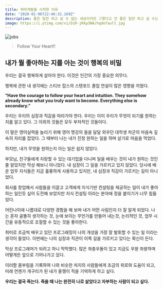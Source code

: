 ```yaml
---
title: 하마개발을 시작한 이유
date: "2020-01-06T22:40:32.169Z"
description: 좋은 일만 하고 살 수 없는 세상이지만 그렇다고 안 좋은 일만 하고 살 수는 없다.
image: https://i.ytimg.com/vi/D1R-jKKp3NA/hqdefault.jpg
---
```


![jobs](https://i.ytimg.com/vi/D1R-jKKp3NA/hqdefault.jpg)

> Follow Your Heart!! 

## 내가 뭘 좋아하는 지를 아는 것이 행복의 비밀

우리는 결국 행복하게 살아야 한다. 이것은 인간의 가장 중요한 의무다. 

행복에 관한 내 생각에는 스티브 잡스의 스탠포드 졸업 연설이 많은 영향을 끼쳤다.

**“Have the courage to follow your heart and intuition. 
They somehow already know what you truly want to become. 
Everything else is secondary.”** 

우리는 우리의 심장과 직감을 따라가야 한다. 우리는 이미 우리가 무엇이 되기를 원하는 지를 알고 있다. 그 이외의 것들은 모두 부차적인 것들이다.

이 말은 영어실력을 늘리기 위해 영어 명강의 들을 달달 외우던 대학생 차군의 마음속 깊숙히 자리를 잡았다. 그 때부터 나는 내가 진정 원하는 일을 하며 살기로 마음을 먹었다.

하지만, 내가 무엇을 원하는지 아는 일은 쉽지 않았다. 

부모님, 친구들에게 자랑할 수 있는 대기업을 다니며 일을 배우는 것이 내가 원하는 것인줄 알았지만 막상 해보니 아니었다. 내 심장이 그 일을 가르키고 있지 않았다. 당시에 배운 업무 지식들은 지금 훌륭하게 사용하고 있지만, 내 심장과 직감이 가르키는 길이 아니었다. 

회사를 창업해서 사람들을 이끌고 고객에게 지식기반 컨설팅을 제공하는 일이 내가 좋아하는 일인듯 싶어 도전해 보았지만 지식 컨설팅 이라는 분야에 정을 붙이기가 너무 힘들었다.

어린나이에 나름대로 다양한 경험을 해 보며 내가 어떤 사림인지 더 잘 알게 되었다. 나는 혼자 골똘히 생각하는 것, 눈에 보이는 무언가를 만들어 내는것, 논리적인 것, 업무 시간을 유동적으로 조절할 수 있는 것을 좋아한다.

취미로 조금씩 배우고 있던 프로그래밍이 나의 개성을 가장 잘 발휘할 수 있는 일 이라는 생각이 들었다. 이번에는 나의 심장과 직관이 이쪽 길을 가르키고 있다는 확신이 든다. 

막상 프로그래머가 되려고 하니 막막했다. 많은 좌충우돌이 있고 지금도 우왕 좌왕하며 어떻게든 앞으로 기어나가고 있다. 

이러함 몸부림을 기록하여 나와 비슷한 처지의 사람들에게 조금의 위로와 도움이 되고, 미래 언젠가 개구리가 된 내가 올챙이 적을 기억하게 하고 싶다.

**우리는 결국 죽는다. 죽을 때 나는 완전히 나로 살았다고 자부하는 사람이 되고 싶다.**





 
